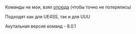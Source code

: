Команды не мои, взял [отсюда](https://disk.yandex.ru/d/0mE_xMJc2CxwoA) (чтобы точно не потерялись)

Подходят как для UE4SS, так и для UUU

Акутальная версия команд - 8.0.1
